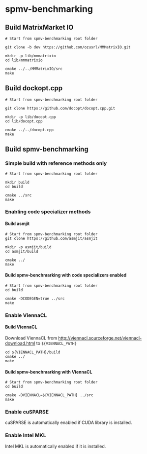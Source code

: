 # spmv-benchmarking

## Build MatrixMarket IO

```
# Start from spmv-benchmarking root folder

git clone -b dev https://github.com/ozusrl/MMMatrixIO.git

mkdir -p lib/mmmatrixio
cd lib/mmmatrixio

cmake ../../MMMatrixIO/src
make
```



## Build dockopt.cpp

```
# Start from spmv-benchmarking root folder

git clone https://github.com/docopt/docopt.cpp.git

mkdir -p lib/docopt.cpp
cd lib/docopt.cpp

cmake ../../docopt.cpp
make

```


## Build spmv-benchmarking

### Simple build with reference methods only

```
# Start from spmv-benchmarking root folder

mkdir build
cd build

cmake ../src
make
```


### Enabling code specializer methods

#### Build asmjit

```
# Start from spmv-benchmarking root folder
git clone https://github.com/asmjit/asmjit

mkdir -p asmjit/build
cd asmjit/build

cmake ../
make

```

#### Build spmv-benchmarking with code specializers enabled
```
# Start from spmv-benchmarking root folder
cd build

cmake -DCODEGEN=true ../src
make
```

### Enable ViennaCL

#### Build ViennaCL

Download ViennaCL from http://viennacl.sourceforge.net/viennacl-download.html
to `${VIENNACL_PATH}`

```
cd ${VIENNACL_PATH}/build
cmake ../
make
```

#### Build spmv-benchmarking with ViennaCL

```
# Start from spmv-benchmarking root folder
cd build

cmake -DVIENNACL=${VIENNACL_PATH} ../src
make
```


### Enable cuSPARSE
cuSPARSE is automatically enabled if CUDA library is installed.

### Enable Intel MKL
Intel MKL is automatically enabled if it is installed.
